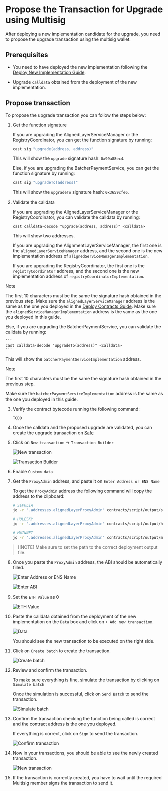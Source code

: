 # Propose the Transaction for Upgrade using Multisig

After deploying a new implementation candidate for the upgrade, you need to propose the upgrade transaction using the multisig wallet.

## Prerequisites

- You need to have deployed the new implementation following the [Deploy New Implementation Guide](./3_b_1_deploy_new_impl.md).

- Upgrade `calldata` obtained from the deployment of the new implementation.

## Propose transaction

To propose the upgrade transaction you can follow the steps below:

1. Get the function signature

    If you are upgrading the AlignedLayerServiceManager or the RegistryCoordinator, you can get the function signature by running:

    ```bash
    cast sig "upgrade(address, address)"
    ```

   This will show the `upgrade` signature hash: `0x99a88ec4`.

    Else, if you are upgrading the BatcherPaymentService, you can get the function signature by running:

    ```bash
    cast sig "upgradeTo(address)"
    ```
   
    This will show the `upgradeTo` signature hash: `0x3659cfe6`.
    
2. Validate the calldata

    If you are upgrading the AlignedLayerServiceManager or the RegistryCoordinator, you can validate the calldata by running:

    ```
    cast calldata-decode "upgrade(address, address)" <calldata>
    ```

    This will show two addresses. 
    
    If you are upgrading the AlignmentLayerServiceManager, the first one is the `alignedLayerServiceManager` address, and the second one is the new implementation address of `alignedServiceManagerImplementation`.

    If you are upgrading the RegistryCoordinator, the first one is the `registryCoordinator` address, and the second one is the new implementation address of `registryCoordinatorImplementation`.

> [!NOTE]
> The first 10 characters must be the same the signature hash obtained in the previous step.
> Make sure the `alignedLayerServiceManager` address is the same as the one you deployed in the [Deploy Contracts Guide](./2_deploy_contracts.md).
> Make sure the `alignedServiceManagerImplementation` address is the same as the one you deployed in this guide.

   Else, if you are upgrading the BatcherPaymentService, you can validate the calldata by running:
   
    ```
    cast calldata-decode "upgradeTo(address)" <calldata>
    ```

   This will show the `batcherPaymentServiceImplementation` address.

> [!NOTE] 
> The first 10 characters must be the same the signature hash obtained in the previous step.
> 
> Make sure the `batcherPaymentServiceImplementation` address is the same as the one you deployed in this guide. 

3. Verify the contract bytecode running the following command:

   ```
   TODO
   ```
   
4. Once the calldata and the proposed upgrade are validated, you can create the upgrade transaction on [Safe](https://app.safe.global/home)

5. Click on `New transaction` -> `Transaction Builder`
   
   ![New transaction](./images/3_b_2_multisig_1.png)

   ![Transaction Builder](./images/3_b_2_multisig_2.png)

6. Enable `Custom data`

7. Get the `ProxyAdmin` address, and paste it on `Enter Address or ENS Name`

   To get the `ProxyAdmin` address the following command will copy the address to the clipboard:

    ```bash
    # SEPOLIA
    jq -r ".addresses.alignedLayerProxyAdmin" contracts/script/output/sepolia/alignedlayer_deployment_output.json | pbcopy
    ```

    ```bash
   # HOLESKY
   jq -r ".addresses.alignedLayerProxyAdmin" contracts/script/output/holesky/alignedlayer_deployment_output.json | pbcopy
    ```
   
    ```bash
    # MAINNET
    jq -r ".addresses.alignedLayerProxyAdmin" contracts/script/output/mainnet/alignedlayer_deployment_output.json | pbcopy
    ```
   
>    [!NOTE]
>    Make sure to set the path to the correct deployment output file.

8. Once you paste the `ProxyAdmin` address, the ABI should be automatically filled.

      ![Enter Address or ENS Name](./images/3_b_2_multisig_3.png)

      ![Enter ABI](./images/3_b_2_multisig_4.png)

9. Set the `ETH Value` as 0

      ![ETH Value](./images/3_b_2_multisig_5.png)

10. Paste the calldata obtained from the deployment of the new implementation on the `Data` box and click on `+ Add new transaction`.

      ![Data](./images/3_b_2_multisig_6.png)

      You should see the new transaction to be executed on the right side.

11. Click on `Create batch` to create the transaction.

      ![Create batch](./images/3_b_2_multisig_7.png)

12. Review and confirm the transaction.
   
      To make sure everything is fine, simulate the transaction by clicking on `Simulate batch`
   
      Once the simulation is successful, click on `Send Batch` to send the transaction.

      ![Simulate batch](./images/3_b_2_multisig_8.png)

13. Confirm the transaction checking the function being called is correct and the contract address is the one you deployed.

      If everything is correct, click on `Sign` to send the transaction.

      ![Confirm transaction](./images/3_b_2_multisig_9.png)

14. Now in your transactions, you should be able to see the newly created transaction.

      ![New transaction](./images/3_b_2_multisig_10.png)

15. If the transaction is correctly created, you have to wait until the required Multisig member signs the transaction to send it.
